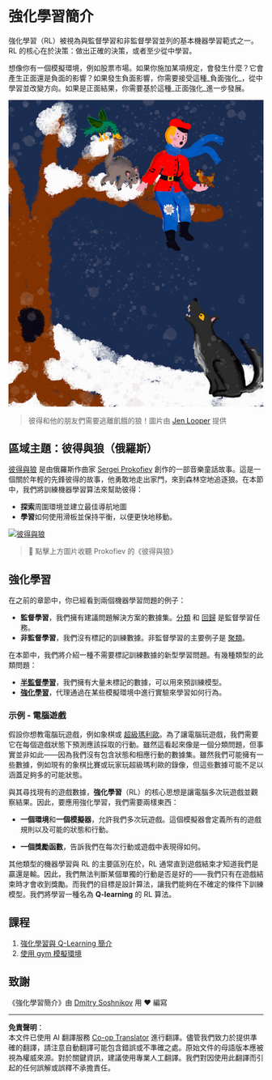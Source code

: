 <!--
CO_OP_TRANSLATOR_METADATA:
{
  "original_hash": "20ca019012b1725de956681d036d8b18",
  "translation_date": "2025-09-03T18:27:17+00:00",
  "source_file": "8-Reinforcement/README.md",
  "language_code": "tw"
}
-->
# 強化學習簡介

強化學習（RL）被視為與監督學習和非監督學習並列的基本機器學習範式之一。RL 的核心在於決策：做出正確的決策，或者至少從中學習。

想像你有一個模擬環境，例如股票市場。如果你施加某項規定，會發生什麼？它會產生正面還是負面的影響？如果發生負面影響，你需要接受這種_負面強化_，從中學習並改變方向。如果是正面結果，你需要基於這種_正面強化_進一步發展。

![彼得與狼](../../../translated_images/peter.779730f9ba3a8a8d9290600dcf55f2e491c0640c785af7ac0d64f583c49b8864.tw.png)

> 彼得和他的朋友們需要逃離飢餓的狼！圖片由 [Jen Looper](https://twitter.com/jenlooper) 提供

## 區域主題：彼得與狼（俄羅斯）

[彼得與狼](https://en.wikipedia.org/wiki/Peter_and_the_Wolf) 是由俄羅斯作曲家 [Sergei Prokofiev](https://en.wikipedia.org/wiki/Sergei_Prokofiev) 創作的一部音樂童話故事。這是一個關於年輕的先鋒彼得的故事，他勇敢地走出家門，來到森林空地追逐狼。在本節中，我們將訓練機器學習算法來幫助彼得：

- **探索**周圍環境並建立最佳導航地圖
- **學習**如何使用滑板並保持平衡，以便更快地移動。

[![彼得與狼](https://img.youtube.com/vi/Fmi5zHg4QSM/0.jpg)](https://www.youtube.com/watch?v=Fmi5zHg4QSM)

> 🎥 點擊上方圖片收聽 Prokofiev 的《彼得與狼》

## 強化學習

在之前的章節中，你已經看到兩個機器學習問題的例子：

- **監督學習**，我們擁有建議問題解決方案的數據集。[分類](../4-Classification/README.md) 和 [回歸](../2-Regression/README.md) 是監督學習任務。
- **非監督學習**，我們沒有標記的訓練數據。非監督學習的主要例子是 [聚類](../5-Clustering/README.md)。

在本節中，我們將介紹一種不需要標記訓練數據的新型學習問題。有幾種類型的此類問題：

- **[半監督學習](https://wikipedia.org/wiki/Semi-supervised_learning)**，我們擁有大量未標記的數據，可以用來預訓練模型。
- **[強化學習](https://wikipedia.org/wiki/Reinforcement_learning)**，代理通過在某些模擬環境中進行實驗來學習如何行為。

### 示例 - 電腦遊戲

假設你想教電腦玩遊戲，例如象棋或 [超級瑪利歐](https://wikipedia.org/wiki/Super_Mario)。為了讓電腦玩遊戲，我們需要它在每個遊戲狀態下預測應該採取的行動。雖然這看起來像是一個分類問題，但事實並非如此——因為我們沒有包含狀態和相應行動的數據集。雖然我們可能擁有一些數據，例如現有的象棋比賽或玩家玩超級瑪利歐的錄像，但這些數據可能不足以涵蓋足夠多的可能狀態。

與其尋找現有的遊戲數據，**強化學習**（RL）的核心思想是讓電腦多次玩遊戲並觀察結果。因此，要應用強化學習，我們需要兩樣東西：

- **一個環境**和**一個模擬器**，允許我們多次玩遊戲。這個模擬器會定義所有的遊戲規則以及可能的狀態和行動。

- **一個獎勵函數**，告訴我們在每次行動或遊戲中表現得如何。

其他類型的機器學習與 RL 的主要區別在於，RL 通常直到遊戲結束才知道我們是贏還是輸。因此，我們無法判斷某個單獨的行動是否是好的——我們只有在遊戲結束時才會收到獎勵。而我們的目標是設計算法，讓我們能夠在不確定的條件下訓練模型。我們將學習一種名為 **Q-learning** 的 RL 算法。

## 課程

1. [強化學習與 Q-Learning 簡介](1-QLearning/README.md)
2. [使用 gym 模擬環境](2-Gym/README.md)

## 致謝

《強化學習簡介》由 [Dmitry Soshnikov](http://soshnikov.com) 用 ♥️ 編寫

---

**免責聲明**：  
本文件已使用 AI 翻譯服務 [Co-op Translator](https://github.com/Azure/co-op-translator) 進行翻譯。儘管我們致力於提供準確的翻譯，請注意自動翻譯可能包含錯誤或不準確之處。原始文件的母語版本應被視為權威來源。對於關鍵資訊，建議使用專業人工翻譯。我們對因使用此翻譯而引起的任何誤解或誤釋不承擔責任。